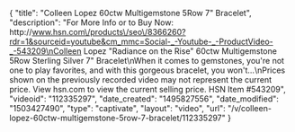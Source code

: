 {
    "title": "Colleen Lopez 60ctw Multigemstone 5Row 7\" Bracelet",
    "description": "For More Info or to Buy Now: http:\/\/www.hsn.com\/products\/seo\/8366260?rdr=1&sourceid=youtube&cm_mmc=Social-_-Youtube-_-ProductVideo-_-543209\nColleen Lopez \"Radiance on the Rise\" 60ctw Multigemstone 5Row Sterling Silver 7\" Bracelet\nWhen it comes to gemstones, you're not one to play favorites, and with this gorgeous bracelet, you won't...\nPrices shown on the previously recorded video may not represent the current price.  View hsn.com to view the current selling price. HSN Item #543209",
    "videoid": "112335297",
    "date_created": "1495827556",
    "date_modified": "1503427490",
    "type": "captivate",
    "layout": "video",
    "url": "\/v\/colleen-lopez-60ctw-multigemstone-5row-7-bracelet\/112335297"
}